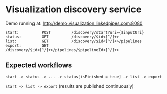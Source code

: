 # Visualization discovery service

Demo running at: http://demo.visualization.linkedpipes.com:8080

```
start:          POST         /discovery/start?uri={$inputUri}
status:         GET          /discovery/$id<[^/]+>
list:           GET          /discovery/$id<[^/]+>/pipelines
export:         GET          /discovery/$id<[^/]+>/pipelines/$pipelineId<[^/]+>
```
## Expected workflows
```start -> status -> ... -> status[isFinished = true] –> list -> export```

```start –> list -> export``` (results are published continuously)

